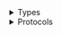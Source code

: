<details>
<summary>Types</summary>

  - [IotDeviceAdvisorClient](/aws-sdk-swift/reference/0.x/AWSIotDeviceAdvisor/IotDeviceAdvisorClient)
  - [IotDeviceAdvisorClient.IotDeviceAdvisorClientConfiguration](/aws-sdk-swift/reference/0.x/AWSIotDeviceAdvisor/IotDeviceAdvisorClient.IotDeviceAdvisorClientConfiguration)
  - [IotDeviceAdvisorClientLogHandlerFactory](/aws-sdk-swift/reference/0.x/AWSIotDeviceAdvisor/IotDeviceAdvisorClientLogHandlerFactory)
  - [IotDeviceAdvisorClientTypes](/aws-sdk-swift/reference/0.x/AWSIotDeviceAdvisor/IotDeviceAdvisorClientTypes)

</details>

<details>
<summary>Protocols</summary>

  - [IotDeviceAdvisorClientProtocol](/aws-sdk-swift/reference/0.x/AWSIotDeviceAdvisor/IotDeviceAdvisorClientProtocol)

</details>
